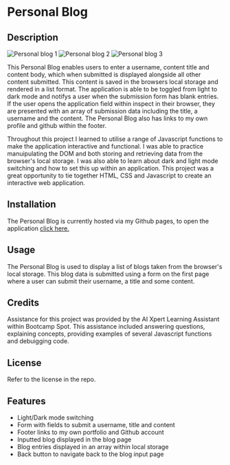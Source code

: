# Personal Blog

## Description

![Personal blog 1](https://github.com/ashlynmcgarry/personal-blog/assets/166701777/4ef059b3-698a-4ed2-acc0-4d5b05e67a46)
![Personal blog 2](https://github.com/ashlynmcgarry/personal-blog/assets/166701777/2821d4ba-c9a5-43e8-a2ef-16eeae661dde)
![Personal blog 3](https://github.com/ashlynmcgarry/personal-blog/assets/166701777/a9f0feed-7f02-4e68-a5ce-472b53c15df1)

This Personal Blog enables users to enter a username, content title and content body, which when submitted is displayed alongside all other content submitted. This content is saved in the browsers local storage and rendered in a list format. The application is able to be toggled from light to dark mode and notifys a user when the submission form has blank entries. If the user opens the application field within inspect in their browser, they are presented with an array of submission data including the title, a username and the content. The Personal Blog also has links to my own profile and github within the footer.

Throughout this project I learned to utilise a range of Javascript functions to make the application interactive and functional. I was able to practice manuipulating the DOM and both storing and retrieving data from the browser's local storage. I was also able to learn about dark and light mode switching and how to set this up within an application. This project was a great opportunity to tie together HTML, CSS and Javascript to create an interactive web application.

## Installation

The Personal Blog is currently hosted via my Github pages, to open the application [click here.](https://ashlynmcgarry.github.io/personal-blog/)

## Usage

The Personal Blog is used to display a list of blogs taken from the browser's local storage. This blog data is submitted using a form on the first page where a user can submit their username, a title and some content. 

## Credits

Assistance for this project was provided by the AI Xpert Learning Assistant within Bootcamp Spot. This assistance included answering questions, explaining concepts, providing examples of several Javascript functions and debuigging code.

## License

Refer to the license in the repo.

## Features

- Light/Dark mode switching
- Form with fields to submit a username, title and content
- Footer links to my own portfolio and Github account
- Inputted blog displayed in the blog page
- Blog entries displayed in an array within local storage
- Back button to navigate back to the blog input page
